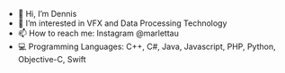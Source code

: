 - 👋 Hi, I’m Dennis
- 🧪 I’m interested in VFX and Data Processing Technology
- 📫 How to reach me: Instagram @marlettau
- 💻 Programming Languages: C++, C#, Java, Javascript, PHP, Python, Objective-C, Swift
